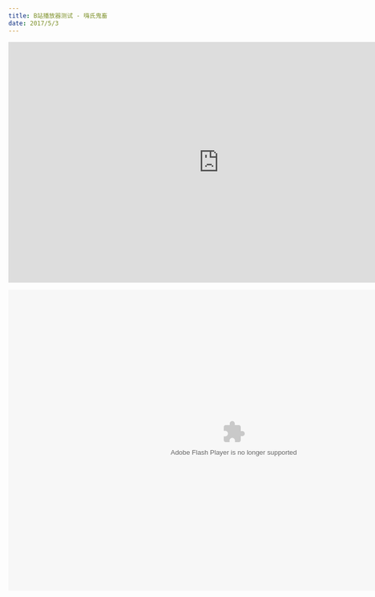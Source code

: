 ```yaml
---
title: B站播放器测试 - 嗨氏鬼畜
date: 2017/5/3
---
```


<iframe src="https://www.bilibili.com/html/html5player.html?cid=15093018&aid=9136247" width="840" height="480" frameborder="0" webkitallowfullscreen mozallowfullscreen allowfullscreen></iframe>

<object align="middle" height="600" width="900" quality="3" allowfullscreen="true" type="application/x-shockwave-flash" data="//static.hdslb.com/miniloader.swf?aid=9136247&amp;page=1"> </object>

<!-- <embed height="415" width="544" quality="high" allowfullscreen="true" type="application/x-shockwave-flash" src="//static.hdslb.com/miniloader.swf" flashvars="aid=9136247&page=1" pluginspage="//www.adobe.com/shockwave/download/download.cgi?P1_Prod_Version=ShockwaveFlash"></embed> -->
